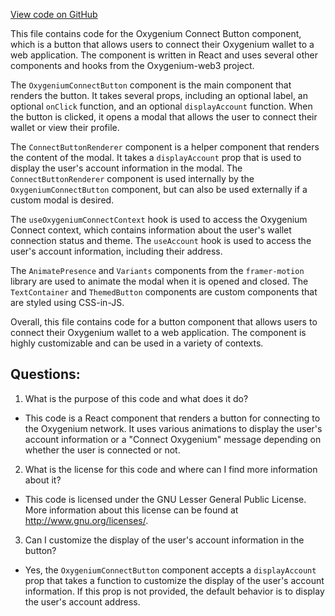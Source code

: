 [View code on GitHub](https://github.com/oxygenium-network/oxygenium-web3/packages/web3-react/src/components/ConnectButton/index.tsx)

This file contains code for the Oxygenium Connect Button component, which is a button that allows users to connect their Oxygenium wallet to a web application. The component is written in React and uses several other components and hooks from the Oxygenium-web3 project.

The `OxygeniumConnectButton` component is the main component that renders the button. It takes several props, including an optional label, an optional `onClick` function, and an optional `displayAccount` function. When the button is clicked, it opens a modal that allows the user to connect their wallet or view their profile.

The `ConnectButtonRenderer` component is a helper component that renders the content of the modal. It takes a `displayAccount` prop that is used to display the user's account information in the modal. The `ConnectButtonRenderer` component is used internally by the `OxygeniumConnectButton` component, but can also be used externally if a custom modal is desired.

The `useOxygeniumConnectContext` hook is used to access the Oxygenium Connect context, which contains information about the user's wallet connection status and theme. The `useAccount` hook is used to access the user's account information, including their address.

The `AnimatePresence` and `Variants` components from the `framer-motion` library are used to animate the modal when it is opened and closed. The `TextContainer` and `ThemedButton` components are custom components that are styled using CSS-in-JS.

Overall, this file contains code for a button component that allows users to connect their Oxygenium wallet to a web application. The component is highly customizable and can be used in a variety of contexts.
## Questions: 
 1. What is the purpose of this code and what does it do?
- This code is a React component that renders a button for connecting to the Oxygenium network. It uses various animations to display the user's account information or a "Connect Oxygenium" message depending on whether the user is connected or not.

2. What is the license for this code and where can I find more information about it?
- This code is licensed under the GNU Lesser General Public License. More information about this license can be found at http://www.gnu.org/licenses/.

3. Can I customize the display of the user's account information in the button?
- Yes, the `OxygeniumConnectButton` component accepts a `displayAccount` prop that takes a function to customize the display of the user's account information. If this prop is not provided, the default behavior is to display the user's account address.